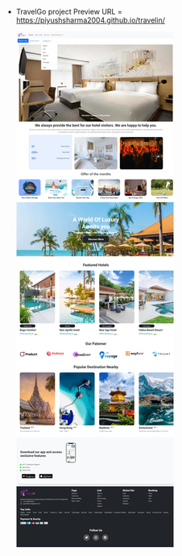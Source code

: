 - TravelGo project Preview URL = https://piyushsharma2004.github.io/travelin/

  ![Screenshort](Screenshot.jpeg)


